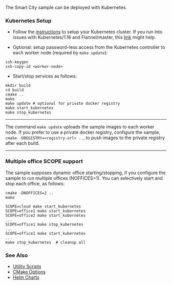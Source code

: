
The Smart City sample can be deployed with Kubernetes. 

### Kubernetes Setup

- Follow the [instructions](https://kubernetes.io/docs/setup) to setup your Kubernetes cluster. If you run into issues with Kubernetes/1.16 and Flannel/master, this [link](https://stackoverflow.com/questions/58024643/kubernetes-master-node-not-ready-state) might help.

- Optional: setup password-less access from the Kubernetes controller to each worker node (required by ```make update```):   

```
ssh-keygen
ssh-copy-id <worker-node>
```

- Start/stop services as follows:   

```
mkdir build
cd build
cmake ..
make
make update # optional for private docker registry
make start_kubernetes
make stop_kubernetes
```

---

The command ```make update``` uploads the sample images to each worker node. If you prefer to use a private docker registry, configure the sample, `cmake -DREGISTRY=<registry-url> ..`, to push images to the private registry after each build.  

---

### Multiple office SCOPE support

The sample supposes dynamic office starting/stopping, if you configure the sample to run multiple offices (NOFFICES>1). You can selectively start and stop each office, as follows:

```
cmake -DNOFFICES=2 ..
make

SCOPE=cloud make start_kubernetes
SCOPE=office1 make start_kubernetes
SCOPE=office2 make start_kubernetes
...
SCOPE=office1 make stop_kubernetes
...
SCOPE=office1 make start_kubernetes
...
make stop_kubernetes  # cleanup all
```

### See Also 

- [Utility Scripts](../../doc/script.md)   
- [CMake Options](../../doc/cmake.md)
- [Helm Charts](helm/smtc/README.md)


